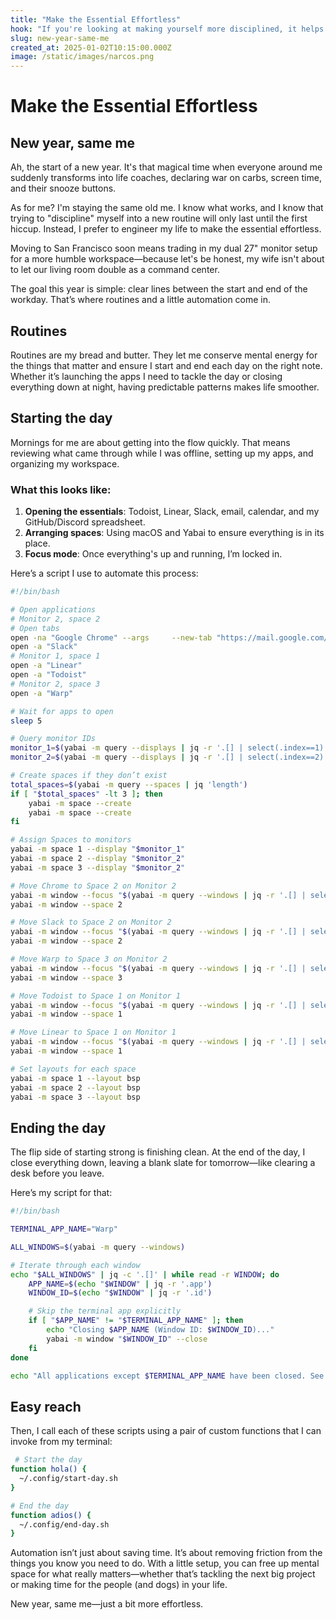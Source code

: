 ```yaml
---
title: "Make the Essential Effortless"
hook: "If you're looking at making yourself more disciplined, it helps to make things as effortless as possible. Automation is a beautiful thing when it helps you achieve your goals."
slug: new-year-same-me
created_at: 2025-01-02T10:15:00.000Z
image: /static/images/narcos.png
---
```


# Make the Essential Effortless

## New year, same me

Ah, the start of a new year. It's that magical time when everyone around me suddenly transforms into life coaches,
declaring war on carbs, screen time, and their snooze buttons.

As for me? I'm staying the same old me. I know what works, and I know that trying to "discipline" myself into a new
routine will only last until the first hiccup. Instead, I prefer to engineer my life to make the essential effortless.

Moving to San Francisco soon means trading in my dual 27" monitor setup for a more humble workspace—because let's be
honest, my wife isn't about to let our living room double as a command center.

The goal this year is simple: clear lines between the start and end of the workday. That’s where routines and a little
automation come in.

## Routines

Routines are my bread and butter. They let me conserve mental energy for the things that matter and ensure I start and end
each day on the right note. Whether it’s launching the apps I need to tackle the day or closing everything down at
night, having predictable patterns makes life smoother.

## Starting the day

Mornings for me are about getting into the flow quickly. That means reviewing what came through while I was offline,
setting up my apps, and organizing my workspace.

### What this looks like:

1. **Opening the essentials**: Todoist, Linear, Slack, email, calendar, and my GitHub/Discord spreadsheet.
2. **Arranging spaces**: Using macOS and Yabai to ensure everything is in its place.
3. **Focus mode**: Once everything's up and running, I’m locked in.

Here’s a script I use to automate this process:

```sh
#!/bin/bash

# Open applications
# Monitor 2, space 2
# Open tabs
open -na "Google Chrome" --args     --new-tab "https://mail.google.com/mail/u/0/#inbox"     --new-tab "https://calendar.google.com/calendar/u/0/r/week"     --new-tab "<spreadsheet>"
open -a "Slack"
# Monitor 1, space 1
open -a "Linear"
open -a "Todoist"
# Monitor 2, space 3
open -a "Warp"

# Wait for apps to open
sleep 5

# Query monitor IDs
monitor_1=$(yabai -m query --displays | jq -r '.[] | select(.index==1).id')
monitor_2=$(yabai -m query --displays | jq -r '.[] | select(.index==2).id')

# Create spaces if they don’t exist
total_spaces=$(yabai -m query --spaces | jq 'length')
if [ "$total_spaces" -lt 3 ]; then
    yabai -m space --create
    yabai -m space --create
fi

# Assign Spaces to monitors
yabai -m space 1 --display "$monitor_1"
yabai -m space 2 --display "$monitor_2"
yabai -m space 3 --display "$monitor_2"

# Move Chrome to Space 2 on Monitor 2
yabai -m window --focus "$(yabai -m query --windows | jq -r '.[] | select(.app=="Google Chrome") | .id')"
yabai -m window --space 2

# Move Slack to Space 2 on Monitor 2
yabai -m window --focus "$(yabai -m query --windows | jq -r '.[] | select(.app=="Slack") | .id')"
yabai -m window --space 2

# Move Warp to Space 3 on Monitor 2
yabai -m window --focus "$(yabai -m query --windows | jq -r '.[] | select(.app=="Warp") | .id')"
yabai -m window --space 3

# Move Todoist to Space 1 on Monitor 1
yabai -m window --focus "$(yabai -m query --windows | jq -r '.[] | select(.app=="Todoist") | .id')"
yabai -m window --space 1

# Move Linear to Space 1 on Monitor 1
yabai -m window --focus "$(yabai -m query --windows | jq -r '.[] | select(.app=="Linear") | .id')"
yabai -m window --space 1

# Set layouts for each space
yabai -m space 1 --layout bsp
yabai -m space 2 --layout bsp
yabai -m space 3 --layout bsp
```

## Ending the day

The flip side of starting strong is finishing clean. At the end of the day, I close everything down, leaving a blank
slate for tomorrow—like clearing a desk before you leave.

Here’s my script for that:

```sh
#!/bin/bash

TERMINAL_APP_NAME="Warp"

ALL_WINDOWS=$(yabai -m query --windows)

# Iterate through each window
echo "$ALL_WINDOWS" | jq -c '.[]' | while read -r WINDOW; do
    APP_NAME=$(echo "$WINDOW" | jq -r '.app')
    WINDOW_ID=$(echo "$WINDOW" | jq -r '.id')

    # Skip the terminal app explicitly
    if [ "$APP_NAME" != "$TERMINAL_APP_NAME" ]; then
        echo "Closing $APP_NAME (Window ID: $WINDOW_ID)..."
        yabai -m window "$WINDOW_ID" --close
    fi
done

echo "All applications except $TERMINAL_APP_NAME have been closed. See you tomorrow 🎉"
```

## Easy reach

Then, I call each of these scripts using a pair of custom functions that I can invoke from my terminal:

```sh
 # Start the day
function hola() {
  ~/.config/start-day.sh
}

# End the day
function adios() {
  ~/.config/end-day.sh
}
```

Automation isn’t just about saving time. It’s about removing friction from the things you know you need to do. With a
little setup, you can free up mental space for what really matters—whether that’s tackling the next big project or
making time for the people (and dogs) in your life.

New year, same me—just a bit more effortless.
